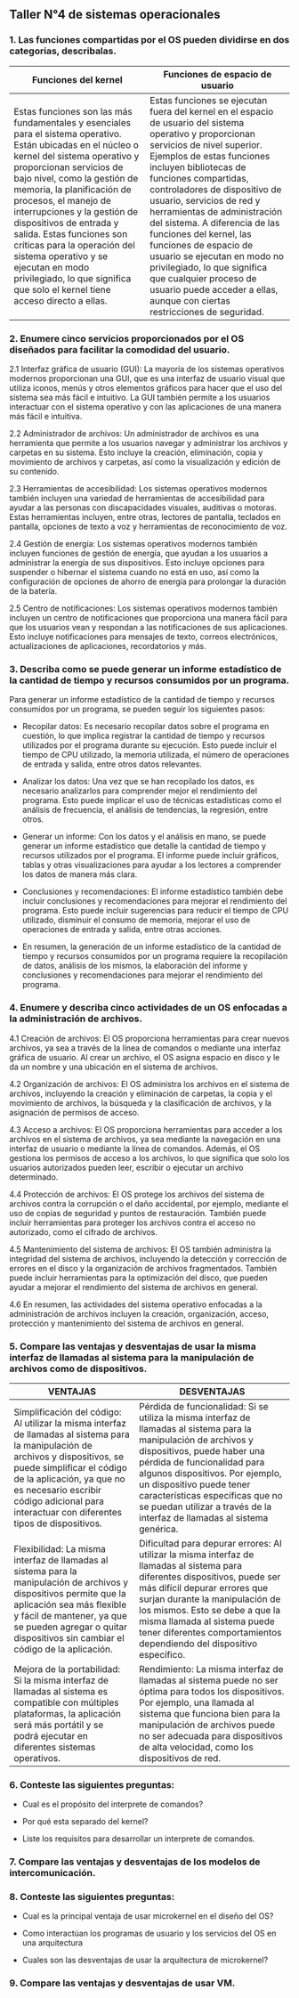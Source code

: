 ## Taller N°4 de sistemas operacionales

### 1. Las funciones compartidas por el OS pueden dividirse en dos categorias, describalas.

|Funciones del kernel |Funciones de espacio de usuario |
|---|---|
| Estas funciones son las más fundamentales y esenciales para el sistema operativo. Están ubicadas en el núcleo o kernel del sistema operativo y proporcionan servicios de bajo nivel, como la gestión de memoria, la planificación de procesos, el manejo de interrupciones y la gestión de dispositivos de entrada y salida. Estas funciones son críticas para la operación del sistema operativo y se ejecutan en modo privilegiado, lo que significa que solo el kernel tiene acceso directo a ellas.  | Estas funciones se ejecutan fuera del kernel en el espacio de usuario del sistema operativo y proporcionan servicios de nivel superior. Ejemplos de estas funciones incluyen bibliotecas de funciones compartidas, controladores de dispositivo de usuario, servicios de red y herramientas de administración del sistema. A diferencia de las funciones del kernel, las funciones de espacio de usuario se ejecutan en modo no privilegiado, lo que significa que cualquier proceso de usuario puede acceder a ellas, aunque con ciertas restricciones de seguridad.  |


### 2. Enumere cinco servicios proporcionados por el OS diseñados para facilitar la comodidad del usuario.

 2.1 Interfaz gráfica de usuario (GUI): La mayoría de los sistemas operativos modernos proporcionan una GUI, que es una interfaz de usuario visual que utiliza iconos, menús y otros elementos gráficos para hacer que el uso del sistema sea más fácil e intuitivo. La GUI también permite a los usuarios interactuar con el sistema operativo y con las aplicaciones de una manera más fácil e intuitiva.
 
 2.2 Administrador de archivos: Un administrador de archivos es una herramienta que permite a los usuarios navegar y administrar los archivos y carpetas en su sistema. Esto incluye la creación, eliminación, copia y movimiento de archivos y carpetas, así como la visualización y edición de su contenido.
 
 2.3 Herramientas de accesibilidad: Los sistemas operativos modernos también incluyen una variedad de herramientas de accesibilidad para ayudar a las personas con discapacidades visuales, auditivas o motoras. Estas herramientas incluyen, entre otras, lectores de pantalla, teclados en pantalla, opciones de texto a voz y herramientas de reconocimiento de voz.
 
 2.4 Gestión de energía: Los sistemas operativos modernos también incluyen funciones de gestión de energía, que ayudan a los usuarios a administrar la energía de sus dispositivos. Esto incluye opciones para suspender o hibernar el sistema cuando no está en uso, así como la configuración de opciones de ahorro de energía para prolongar la duración de la batería.
 
 2.5 Centro de notificaciones: Los sistemas operativos modernos también incluyen un centro de notificaciones que proporciona una manera fácil para que los usuarios vean y respondan a las notificaciones de sus aplicaciones. Esto incluye notificaciones para mensajes de texto, correos electrónicos, actualizaciones de aplicaciones, recordatorios y más.

### 3. Describa como se puede generar un informe estadístico de la cantidad de tiempo y recursos   consumidos por un programa.

Para generar un informe estadístico de la cantidad de tiempo y recursos consumidos por un programa, se pueden seguir los siguientes pasos:

* Recopilar datos: Es necesario recopilar datos sobre el programa en cuestión, lo que implica registrar la cantidad de tiempo y recursos utilizados por el programa durante su ejecución. Esto puede incluir el tiempo de CPU utilizado, la memoria utilizada, el número de operaciones de entrada y salida, entre otros datos relevantes.

* Analizar los datos: Una vez que se han recopilado los datos, es necesario analizarlos para comprender mejor el rendimiento del programa. Esto puede implicar el uso de técnicas estadísticas como el análisis de frecuencia, el análisis de tendencias, la regresión, entre otros.

* Generar un informe: Con los datos y el análisis en mano, se puede generar un informe estadístico que detalle la cantidad de tiempo y recursos utilizados por el programa. El informe puede incluir gráficos, tablas y otras visualizaciones para ayudar a los lectores a comprender los datos de manera más clara.

* Conclusiones y recomendaciones: El informe estadístico también debe incluir conclusiones y recomendaciones para mejorar el rendimiento del programa. Esto puede incluir sugerencias para reducir el tiempo de CPU utilizado, disminuir el consumo de memoria, mejorar el uso de operaciones de entrada y salida, entre otras acciones.

* En resumen, la generación de un informe estadístico de la cantidad de tiempo y recursos consumidos por un programa requiere la recopilación de datos, análisis de los mismos, la elaboración del informe y conclusiones y recomendaciones para mejorar el rendimiento del programa.


### 4. Enumere y describa cinco actividades de un OS enfocadas a la administración de archivos.

4.1 Creación de archivos: El OS proporciona herramientas para crear nuevos archivos, ya sea a través de la línea de comandos o mediante una interfaz gráfica de usuario. Al crear un archivo, el OS asigna espacio en disco y le da un nombre y una ubicación en el sistema de archivos.

4.2 Organización de archivos: El OS administra los archivos en el sistema de archivos, incluyendo la creación y eliminación de carpetas, la copia y el movimiento de archivos, la búsqueda y la clasificación de archivos, y la asignación de permisos de acceso.

4.3 Acceso a archivos: El OS proporciona herramientas para acceder a los archivos en el sistema de archivos, ya sea mediante la navegación en una interfaz de usuario o mediante la línea de comandos. Además, el OS gestiona los permisos de acceso a los archivos, lo que significa que solo los usuarios autorizados pueden leer, escribir o ejecutar un archivo determinado.

4.4 Protección de archivos: El OS protege los archivos del sistema de archivos contra la corrupción o el daño accidental, por ejemplo, mediante el uso de copias de seguridad y puntos de restauración. También puede incluir herramientas para proteger los archivos contra el acceso no autorizado, como el cifrado de archivos.

4.5 Mantenimiento del sistema de archivos: El OS también administra la integridad del sistema de archivos, incluyendo la detección y corrección de errores en el disco y la organización de archivos fragmentados. También puede incluir herramientas para la optimización del disco, que pueden ayudar a mejorar el rendimiento del sistema de archivos en general.

4.6 En resumen, las actividades del sistema operativo enfocadas a la administración de archivos incluyen la creación, organización, acceso, protección y mantenimiento del sistema de archivos en general.

### 5. Compare las ventajas y desventajas de usar la misma interfaz de llamadas al sistema para la manipulación de archivos como de dispositivos.
| VENTAJAS  | DESVENTAJAS  |
|---|---|
|Simplificación del código: Al utilizar la misma interfaz de llamadas al sistema para la manipulación de archivos y dispositivos, se puede simplificar el código de la aplicación, ya que no es necesario escribir código adicional para interactuar con diferentes tipos de dispositivos.   |Pérdida de funcionalidad: Si se utiliza la misma interfaz de llamadas al sistema para la manipulación de archivos y dispositivos, puede haber una pérdida de funcionalidad para algunos dispositivos. Por ejemplo, un dispositivo puede tener características específicas que no se puedan utilizar a través de la interfaz de llamadas al sistema genérica.   |
| Flexibilidad: La misma interfaz de llamadas al sistema para la manipulación de archivos y dispositivos permite que la aplicación sea más flexible y fácil de mantener, ya que se pueden agregar o quitar dispositivos sin cambiar el código de la aplicación.  |Dificultad para depurar errores: Al utilizar la misma interfaz de llamadas al sistema para diferentes dispositivos, puede ser más difícil depurar errores que surjan durante la manipulación de los mismos. Esto se debe a que la misma llamada al sistema puede tener diferentes comportamientos dependiendo del dispositivo específico.   |
|Mejora de la portabilidad: Si la misma interfaz de llamadas al sistema es compatible con múltiples plataformas, la aplicación será más portátil y se podrá ejecutar en diferentes sistemas operativos.   |Rendimiento: La misma interfaz de llamadas al sistema puede no ser óptima para todos los dispositivos. Por ejemplo, una llamada al sistema que funciona bien para la manipulación de archivos puede no ser adecuada para dispositivos de alta velocidad, como los dispositivos de red.   |

### 6. Conteste las siguientes preguntas:

* Cual es el propósito del interprete de comandos?


* Por qué esta separado del kernel?


* Liste los requisitos para desarrollar un interprete de comandos.

### 7. Compare las ventajas y desventajas de los modelos de intercomunicación.


### 8. Conteste las siguientes preguntas:

* Cual es la principal ventaja de usar microkernel en el diseño del OS?

* Como interactúan los programas de usuario y los servicios del OS en una arquitectura

* Cuales son las desventajas de usar la arquitectura de microkernel?

### 9. Compare las ventajas y desventajas de usar VM.



